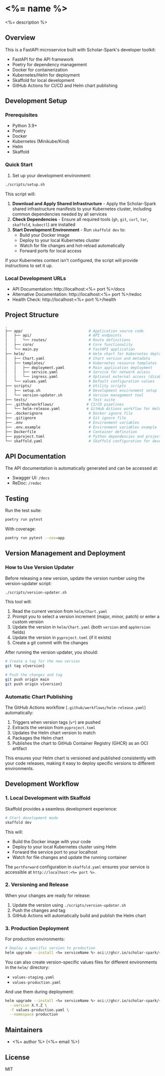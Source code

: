 # <%= name %>

<%= description %>

## Overview

This is a FastAPI microservice built with Scholar-Spark's developer toolkit:

- FastAPI for the API framework
- Poetry for dependency management
- Docker for containerization
- Kubernetes/Helm for deployment
- Skaffold for local development
- GitHub Actions for CI/CD and Helm chart publishing

## Development Setup

### Prerequisites

- Python 3.9+
- Poetry
- Docker
- Kubernetes (Minikube/Kind)
- Helm
- Skaffold

### Quick Start

1. Set up your development environment:

```bash
./scripts/setup.sh
```

This script will:

1. **Download and Apply Shared Infrastructure** - Apply the Scholar-Spark shared infrastructure manifests to your Kubernetes cluster, including common dependencies needed by all services
2. **Check Dependencies** - Ensure all required tools (`gh`, `git`, `curl`, `tar`, `skaffold`, `kubectl`) are installed
3. **Start Development Environment** - Run `skaffold dev` to:
   - Build your Docker image
   - Deploy to your local Kubernetes cluster
   - Watch for file changes and hot-reload automatically
   - Forward ports for local access

If your Kubernetes context isn't configured, the script will provide instructions to set it up.

### Local Development URLs

- API Documentation: http://localhost:<%= port %>/docs
- Alternative Documentation: http://localhost:<%= port %>/redoc
- Health Check: http://localhost:<%= port %>/health

## Project Structure

```bash
.
├── app/                              # Application source code
│   ├── api/                          # API endpoints  
│   │   └── routes/                   # Route definitions
│   ├── core/                         # Core functionality
│   └── main.py                       # FastAPI application
├── helm/                             # Helm chart for Kubernetes deployment
│   ├── Chart.yaml                    # Chart version and metadata
│   ├── templates/                    # Kubernetes resource templates
│   │   ├── deployment.yaml           # Main application deployment
│   │   ├── service.yaml              # Service for network access
│   │   └── ingress.yaml              # Optional external access (disabled by default)
│   └── values.yaml                   # Default configuration values
├── scripts/                          # Utility scripts
│   ├── setup.sh                      # Development environment setup
│   └── version-updater.sh            # Version management tool
├── tests/                            # Test suite
├── .github/workflows/               # CI/CD pipelines
│   └── helm-release.yaml            # GitHub Actions workflow for Helm release
├── .dockerignore                     # Docker ignore file
├── .gitignore                        # Git ignore file
├── .env                              # Environment variables
├── .env.example                      # Environment variables example
├── Dockerfile                        # Container definition
├── pyproject.toml                    # Python dependencies and project metadata
└── skaffold.yaml                     # Skaffold configuration for development
```

## API Documentation

The API documentation is automatically generated and can be accessed at:

- Swagger UI: `/docs`
- ReDoc: `/redoc`

## Testing

Run the test suite:

```bash
poetry run pytest
```

With coverage:

```bash
poetry run pytest --cov=app
```

## Version Management and Deployment

### How to Use Version Updater

Before releasing a new version, update the version number using the version-updater script:

```bash
./scripts/version-updater.sh
```

This tool will:

1. Read the current version from `helm/Chart.yaml`
2. Prompt you to select a version increment (major, minor, patch) or enter a custom version
3. Update the version in `helm/Chart.yaml` (both `version` and `appVersion` fields)
4. Update the version in `pyproject.toml` (if it exists)
5. Create a git commit with the changes

After running the version updater, you should:

```bash
# Create a tag for the new version
git tag v{version}

# Push the changes and tag
git push origin main
git push origin v{version}
```

### Automatic Chart Publishing

The GitHub Actions workflow (`.github/workflows/helm-release.yaml`) automatically:

1. Triggers when version tags (`v*`) are pushed
2. Extracts the version from `pyproject.toml`
3. Updates the Helm chart version to match
4. Packages the Helm chart
5. Publishes the chart to GitHub Container Registry (GHCR) as an OCI artifact

This ensures your Helm chart is versioned and published consistently with your code releases, making it easy to deploy specific versions to different environments.

## Development Workflow

### 1. Local Development with Skaffold

Skaffold provides a seamless development experience:

```bash
# Start development mode
skaffold dev
```

This will:
- Build the Docker image with your code
- Deploy to your local Kubernetes cluster using Helm
- Forward the service port to your localhost
- Watch for file changes and update the running container

The `portForward` configuration in `skaffold.yaml` ensures your service is accessible at `http://localhost:<%= port %>`.

### 2. Versioning and Release

When your changes are ready for release:

1. Update the version using `./scripts/version-updater.sh`
2. Push the changes and tag
3. GitHub Actions will automatically build and publish the Helm chart

### 3. Production Deployment

For production environments:

```bash
# Deploy a specific version to production
helm upgrade --install <%= serviceName %> oci://ghcr.io/scholar-spark/<%= serviceName %> --version X.Y.Z --namespace production
```

You can also create version-specific values files for different environments in the `helm/` directory:

- `values-staging.yaml`
- `values-production.yaml`

And use them during deployment:

```bash
helm upgrade --install <%= serviceName %> oci://ghcr.io/scholar-spark/<%= serviceName %> \
  --version X.Y.Z \
  -f values-production.yaml \
  --namespace production
```

## Maintainers

- <%= author %> (<%= email %>)

## License

MIT
